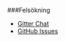 ###Felsökning

* [Gitter Chat](https://gitter.im/mosbth/design)
* [GitHub Issues](https://github.com/canax/anax-flat/issues)
